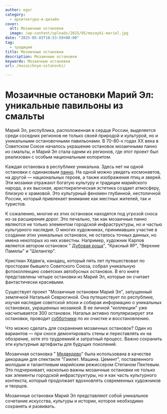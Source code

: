 ```yaml
---
author: egor
category:
  - архитектура-и-дизайн
cover:
  alt: Мозаичные остановки
  image: /wp-content/uploads/2025/05/mozayki-mariel.jpg
date: "2025-05-03T18:53:59+00:00"
tag:
  - традиции
title: Мозаичные остановки
description: Мозаичные остановки
keywords: Мозаичные остановки
url: /mozaichnye-ostanovki/

---
```

# Мозаичные остановки Марий Эл: уникальные павильоны из смальты

Марий Эл, республика, расположенная в сердце России, выделяется среди соседних регионов не только своей природой и культурой, но и уникальными остановочными павильонами. В 70-80-х годах XX века в Советском Союзе началось украшение остановок мозаичными панно из смальты, и Марий Эл стала одним из регионов, где этот проект был реализован с особым национальным колоритом.

Каждая остановка в республике уникальна. Здесь нет ни одной остановки с одинаковым [панно](/panno-lyubimomu-vozhdyu/). На одной можно увидеть космонавтов, на другой — национальных героев, а также изображения птиц и зверей. Эти мозаики отражают богатую культуру и традиции марийского народа, а их высокая, аристократическая эстетика создает атмосферу, близкую к храмовой. Это культурный феномен глубинной, нестоличной России, который привлекает внимание как местных жителей, так и туристов.

К сожалению, многие из этих остановок находятся под угрозой сноса из-за расширения дорог. Это печально, так как мозаичные панно являются не только элементом городской инфраструктуры, но и частью культурного наследия. О многих художниках, принимавших участие в создании этих уникальных остановок, не осталось точных данных, но имена некоторых из них известны. Например, художник Карпов является автором остановок " [Дубовая роща](/dubovaya-roshha/)", "Красный ЯР", "Верхние Памялы" и "Шелангер".

Кристиан Хёдвига, канадец, который пять лет путешествовал по просторам бывшего Советского Союза, собрал уникальную фотоколлекцию советских автобусных остановок. В его книге представлены четыре остановки из Марий Эл, которые он считает фантастически красивыми.

Существует проект "Мозаичные остановки Марий Эл", запущенный землячкой Натальей Севрюгиной. Она путешествует по республике, изучая наследие советской эпохи и собирая информацию о уникальных остановках, украшенных мозаикой. В ее личной "коллекции" уже насчитывается 300 остановок. Наталья активно популяризирует эти остановки, проводит [субботники](https://vk.com/marielostanovki?w=wall711427879_495) по их очистке и восстановлению.

Что можно сделать для сохранения мозаичных остановок? Один из вариантов — при сносе демонтировать стены и переставлять их на обозрение, хотя это трудоемкий и затратный процесс. Важно сохранить эти культурные артефакты для будущих поколений.

Мозаичная остановка " [Медведево](/zoopark-v-medvedevo/)" была использована в качестве декорации для спектакля "Гамлет. Машина. Цемент", поставленного молодым и талантливым марийским режиссером Степаном Пектевым. Это подчеркивает, насколько важны мозаичные остановки не только как элементы городской инфраструктуры, но и как часть культурного контекста, который продолжает вдохновлять современных художников и творцов.

Мозаичные остановки Марий Эл представляют собой уникальное сочетание искусства, культуры и истории, которое необходимо сохранять и развивать.
